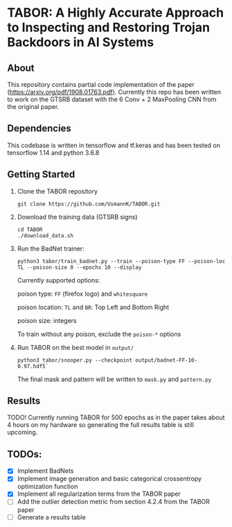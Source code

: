 # TABOR: A Highly Accurate Approach to Inspecting and Restoring Trojan Backdoors in AI Systems 

## About
This repository contains partial code implementation of the paper (https://arxiv.org/pdf/1908.01763.pdf). Currently this repo has been written to work on the GTSRB dataset with the 6 Conv + 2 MaxPooling CNN from the original paper.

## Dependencies

This codebase is written in tensorflow and tf.keras and has been tested on tensorflow 1.14 and python 3.6.8

## Getting Started

1. Clone the TABOR repository
    ```shell
    git clone https://github.com/UsmannK/TABOR.git
    ```

2. Download the training data (GTSRB signs)
    ```shell
    cd TABOR
    ./download_data.sh
    ```

3. Run the BadNet trainer:
    ```shell
    python3 tabor/train_badnet.py --train --poison-type FF --poison-loc TL --poison-size 8 --epochs 10 --display
    ```
    Currently supported options:
    
    poison type: `FF` (firefox logo) and `whitesquare`

    poison location: `TL` and `BR`: Top Left and Bottom Right
    
    poison size: integers

    To train without any poison, exclude the `poison-*` options

4. Run TABOR on the best model in `output/`
    ```shell
    python3 tabor/snooper.py --checkpoint output/badnet-FF-10-0.97.hdf5`
    ```

    The final mask and pattern will be written to `mask.py` and `pattern.py`

## Results
TODO! Currently running TABOR for 500 epochs as in the paper takes about 4 hours on my hardware so generating the full results table is still upcoming.

## TODOs:
- [x] Implement BadNets
- [x] Implement image generation and basic categorical crossentropy optimization function
- [x] Implement all regularization terms from the TABOR paper  
- [ ] Add the outlier detection metric from section 4.2.4 from the TABOR paper
- [ ] Generate a results table